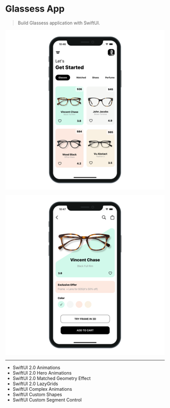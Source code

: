 # Glassess App

> Build Glassess application with SwiftUI.

![Glassess App 1](./Glasses_1.png "Glassess App 1")

![Glassess App 2](./Glasses_2.png "Glassess App 2")

---

- SwiftUI 2.0 Animations
- SwiftUI 2.0 Hero Animations
- SwiftUI 2.0 Matched Geometry Effect
- SwiftUI 2.0 LazyGrids
- SwiftUI Complex Animations
- SwiftUI Custom Shapes
- SwiftUI Custom Segment Control
